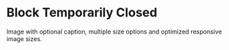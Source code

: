 # Block Temporarily Closed

Image with optional caption, multiple size options and optimized responsive image sizes.
